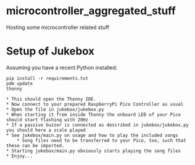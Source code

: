# microcontroller_aggregated_stuff

Hosting some microcontroller related stuff

# Setup of Jukebox

Assuming you have a recent Python installed:

```
pip install -r requirements.txt
pdm update
thonny
```

    * This should open the Thonny IDE.
    * Now connect to your prepared RaspberryPi Pico Controller as usual
    * Open the file in jukebox/jukebox.py
    * When starting it from inside Thonny the onboard LED of your Pico should start flashing with 20Hz
    * If a passive buzzer is connected as described in jukebox/jukebox.py you should here a scale played
    * See jukebox/main.py on usage and how to play the included songs
        * Song files need to be transferred to your Pico, too, such that these can be imported.
    * Starting jukebox/main.py obviously starts playing the song files
    * Enjoy...
